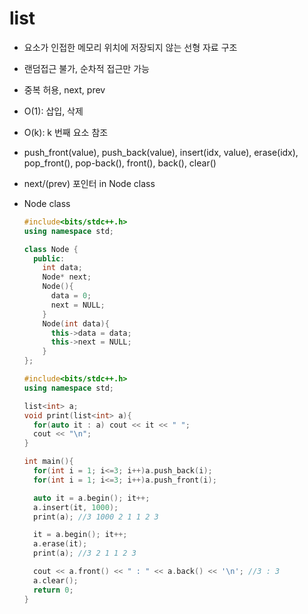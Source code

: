 # list

- 요소가 인접한 메모리 위치에 저장되지 않는 선형 자료 구조
- 랜덤접근 불가, 순차적 접근만 가능
- 중복 허용, next, prev
- O(1): 삽입, 삭제
- O(k): k 번째 요소 참조
- push_front(value), push_back(value), insert(idx, value), erase(idx), pop_front(), pop-back(), front(), back(), clear()
- next/(prev) 포인터 in Node class
- Node class
    
    ```cpp
    #include<bits/stdc++.h>
    using namespace std;
    
    class Node {
      public:
        int data;
        Node* next;
        Node(){
          data = 0;
          next = NULL;
        }
        Node(int data){
          this->data = data;
          this->next = NULL;
        }
    };
    ```
    
    ```cpp
    #include<bits/stdc++.h>
    using namespace std;
    
    list<int> a;
    void print(list<int> a){
      for(auto it : a) cout << it << " ";
      cout << "\n";
    }
    
    int main(){
      for(int i = 1; i<=3; i++)a.push_back(i);
      for(int i = 1; i<=3; i++)a.push_front(i);
    
      auto it = a.begin(); it++;
      a.insert(it, 1000);
      print(a); //3 1000 2 1 1 2 3 
    
      it = a.begin(); it++;
      a.erase(it);
      print(a); //3 2 1 1 2 3 
    
      cout << a.front() << " : " << a.back() << '\n'; //3 : 3
      a.clear();
      return 0;
    }
    ```